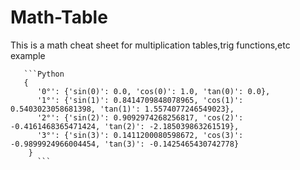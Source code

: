 # Math-Table
This is a math cheat sheet for multiplication tables,trig functions,etc
  example
       
       
       ```Python
       {
          '0°': {'sin(0)': 0.0, 'cos(0)': 1.0, 'tan(0)': 0.0}, 
          '1°': {'sin(1)': 0.8414709848078965, 'cos(1)': 0.5403023058681398, 'tan(1)': 1.5574077246549023}, 
          '2°': {'sin(2)': 0.9092974268256817, 'cos(2)': -0.4161468365471424, 'tan(2)': -2.185039863261519}, 
          '3°': {'sin(3)': 0.1411200080598672, 'cos(3)': -0.9899924966004454, 'tan(3)': -0.1425465430742778}
        }
          ```
          
